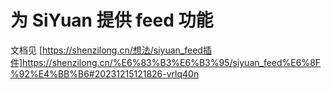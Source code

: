 # 为 SiYuan 提供 feed 功能

文档见 [https://shenzilong.cn/想法/siyuan_feed插件]https://shenzilong.cn/%E6%83%B3%E6%B3%95/siyuan_feed%E6%8F%92%E4%BB%B6#20231215121826-vrlq40n